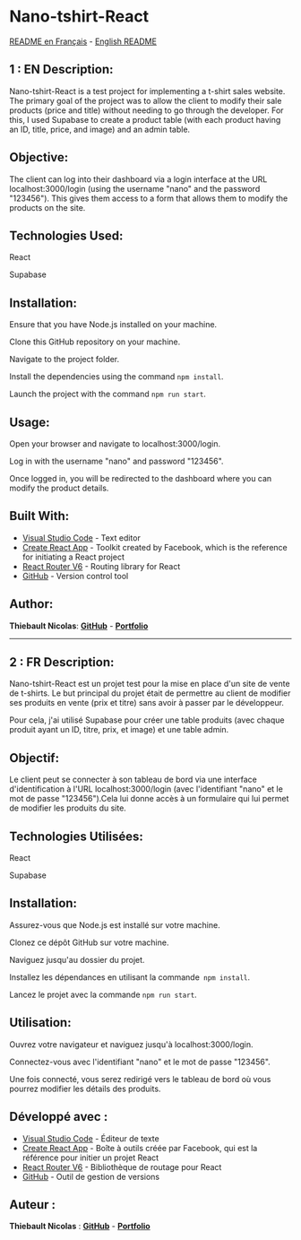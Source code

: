 
# Nano-tshirt-React

<a href="#fr-description-">README en Français</a> - <a href="#en-description">English README</a>

## 1 : EN Description:

Nano-tshirt-React is a test project for implementing a t-shirt sales website. The primary goal of the project was to allow the client to modify their sale products (price and title) without needing to go through the developer. For this, I used Supabase to create a product table (with each product having an ID, title, price, and image) and an admin table.

## Objective:

The client can log into their dashboard via a login interface at the URL localhost:3000/login (using the username "nano" and the password "123456"). This gives them access to a form that allows them to modify the products on the site.

## Technologies Used:

React

Supabase

## Installation:  

Ensure that you have Node.js installed on your machine. 

Clone this GitHub repository on your machine. 

Navigate to the project folder. 

Install the dependencies using the command ```npm install```.

Launch the project with the command ```npm run start```.

## Usage: 

Open your browser and navigate to localhost:3000/login. 

Log in with the username "nano" and password "123456". 

Once logged in, you will be redirected to the dashboard where you can modify the product details.

## Built With:

-   [Visual Studio Code](https://code.visualstudio.com/) - Text editor
-   [Create React App](https://create-react-app.dev/) - Toolkit created by Facebook, which is the reference for initiating a React project
-   [React Router V6](https://reactrouter.com/) - Routing library for React
-   [GitHub](https://github.com/) - Version control tool


## Author:

**Thiebault Nicolas**: [**GitHub**](https://github.com/Thiebaultnicolas) - [**Portfolio**](https://thiebault-nicolas.fr/)

---

## 2 : FR Description:

Nano-tshirt-React est un projet test pour la mise en place d'un site de vente de t-shirts. Le but principal du projet était de permettre au client de modifier ses produits en vente (prix et titre) sans avoir à passer par le développeur. 

Pour cela, j'ai utilisé Supabase pour créer une table produits (avec chaque produit ayant un ID, titre, prix, et image) et une table admin.

## Objectif: 

Le client peut se connecter à son tableau de bord via une interface d'identification à l'URL localhost:3000/login (avec l'identifiant "nano" et le mot de passe "123456").Cela lui donne accès à un formulaire qui lui permet de modifier les produits du site.

## Technologies Utilisées:

React

Supabase

## Installation:

Assurez-vous que Node.js est installé sur votre machine.

Clonez ce dépôt GitHub sur votre machine.

Naviguez jusqu'au dossier du projet.
 
Installez les dépendances en utilisant la commande``` npm install```.

Lancez le projet avec la commande ```npm run start```.


## Utilisation: 

Ouvrez votre navigateur et naviguez jusqu'à localhost:3000/login.

Connectez-vous avec l'identifiant "nano" et le mot de passe "123456". 

Une fois connecté, vous serez redirigé vers le tableau de bord où vous pourrez modifier les détails des produits.

## Développé avec :

-   [Visual Studio Code](https://code.visualstudio.com/) - Éditeur de texte
-   [Create React App](https://create-react-app.dev/) - Boîte à outils créée par Facebook, qui est la référence pour initier un projet React
-   [React Router V6](https://reactrouter.com/) - Bibliothèque de routage pour React
-   [GitHub](https://github.com/) - Outil de gestion de versions


## Auteur :

**Thiebault Nicolas** : [**GitHub**](https://github.com/Thiebaultnicolas) - [**Portfolio**](https://thiebault-nicolas.fr/)


